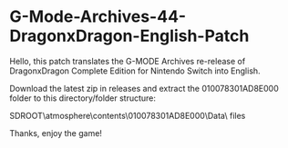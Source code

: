 # G-Mode-Archives-44-DragonxDragon-English-Patch

Hello, this patch translates the G-MODE Archives re-release of DragonxDragon Complete Edition for Nintendo Switch into English.

Download the latest zip in releases and extract the 010078301AD8E000 folder to this directory/folder structure:

SDROOT\atmosphere\contents\010078301AD8E000\Data\ files

Thanks, enjoy the game!
